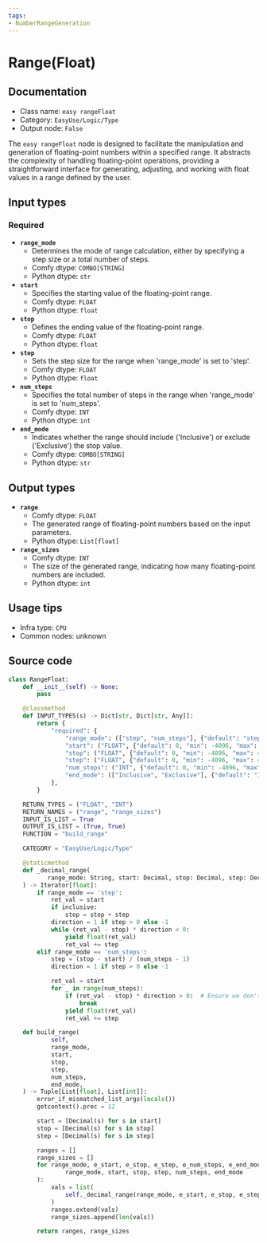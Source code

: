 ```yaml
---
tags:
- NumberRangeGeneration
---
```


# Range(Float)
## Documentation
- Class name: `easy rangeFloat`
- Category: `EasyUse/Logic/Type`
- Output node: `False`

The `easy rangeFloat` node is designed to facilitate the manipulation and generation of floating-point numbers within a specified range. It abstracts the complexity of handling floating-point operations, providing a straightforward interface for generating, adjusting, and working with float values in a range defined by the user.
## Input types
### Required
- **`range_mode`**
    - Determines the mode of range calculation, either by specifying a step size or a total number of steps.
    - Comfy dtype: `COMBO[STRING]`
    - Python dtype: `str`
- **`start`**
    - Specifies the starting value of the floating-point range.
    - Comfy dtype: `FLOAT`
    - Python dtype: `float`
- **`stop`**
    - Defines the ending value of the floating-point range.
    - Comfy dtype: `FLOAT`
    - Python dtype: `float`
- **`step`**
    - Sets the step size for the range when 'range_mode' is set to 'step'.
    - Comfy dtype: `FLOAT`
    - Python dtype: `float`
- **`num_steps`**
    - Specifies the total number of steps in the range when 'range_mode' is set to 'num_steps'.
    - Comfy dtype: `INT`
    - Python dtype: `int`
- **`end_mode`**
    - Indicates whether the range should include ('Inclusive') or exclude ('Exclusive') the stop value.
    - Comfy dtype: `COMBO[STRING]`
    - Python dtype: `str`
## Output types
- **`range`**
    - Comfy dtype: `FLOAT`
    - The generated range of floating-point numbers based on the input parameters.
    - Python dtype: `List[float]`
- **`range_sizes`**
    - Comfy dtype: `INT`
    - The size of the generated range, indicating how many floating-point numbers are included.
    - Python dtype: `int`
## Usage tips
- Infra type: `CPU`
- Common nodes: unknown


## Source code
```python
class RangeFloat:
    def __init__(self) -> None:
        pass

    @classmethod
    def INPUT_TYPES(s) -> Dict[str, Dict[str, Any]]:
        return {
            "required": {
                "range_mode": (["step", "num_steps"], {"default": "step"}),
                "start": ("FLOAT", {"default": 0, "min": -4096, "max": 4096, "step": 0.1}),
                "stop": ("FLOAT", {"default": 0, "min": -4096, "max": 4096, "step": 0.1}),
                "step": ("FLOAT", {"default": 0, "min": -4096, "max": 4096, "step": 0.1}),
                "num_steps": ("INT", {"default": 0, "min": -4096, "max": 4096, "step": 1}),
                "end_mode": (["Inclusive", "Exclusive"], {"default": "Inclusive"}),
            },
        }

    RETURN_TYPES = ("FLOAT", "INT")
    RETURN_NAMES = ("range", "range_sizes")
    INPUT_IS_LIST = True
    OUTPUT_IS_LIST = (True, True)
    FUNCTION = "build_range"

    CATEGORY = "EasyUse/Logic/Type"

    @staticmethod
    def _decimal_range(
           range_mode: String, start: Decimal, stop: Decimal, step: Decimal, num_steps: Int, inclusive: bool
    ) -> Iterator[float]:
        if range_mode == 'step':
            ret_val = start
            if inclusive:
                stop = stop + step
            direction = 1 if step > 0 else -1
            while (ret_val - stop) * direction < 0:
                yield float(ret_val)
                ret_val += step
        elif range_mode == 'num_steps':
            step = (stop - start) / (num_steps - 1)
            direction = 1 if step > 0 else -1

            ret_val = start
            for _ in range(num_steps):
                if (ret_val - stop) * direction > 0:  # Ensure we don't exceed the 'stop' value
                    break
                yield float(ret_val)
                ret_val += step

    def build_range(
            self,
            range_mode,
            start,
            stop,
            step,
            num_steps,
            end_mode,
    ) -> Tuple[List[float], List[int]]:
        error_if_mismatched_list_args(locals())
        getcontext().prec = 12

        start = [Decimal(s) for s in start]
        stop = [Decimal(s) for s in stop]
        step = [Decimal(s) for s in step]

        ranges = []
        range_sizes = []
        for range_mode, e_start, e_stop, e_step, e_num_steps, e_end_mode in zip_with_fill(
                range_mode, start, stop, step, num_steps, end_mode
        ):
            vals = list(
                self._decimal_range(range_mode, e_start, e_stop, e_step, e_num_steps, e_end_mode == 'Inclusive')
            )
            ranges.extend(vals)
            range_sizes.append(len(vals))

        return ranges, range_sizes

```
